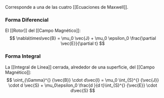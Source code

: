 
Corresponde a una de las cuatro [[Ecuaciones de Maxwell]].

### Forma Diferencial

El [[Rotor]] del [[Campo Magnético]]:
$$
	\nabla\times\vec{B} = \mu_0 \vec{J} + \mu_0 \epsilon_0 \frac{\partial \vec{E}}{\partial t}
$$

### Forma Integral

La [[Integral de Línea]] cerrada, alrededor de una superficie, del [[Campo Magnético]]:
$$
	\oint_{\Gamma}^{} {\vec{B}} \cdot d\vec{l} = \mu_0 \int_{S}^{} {\vec{J}} \cdot d \vec{S} + \mu_0\epsilon_0 \frac{d }{d t}\int_{S}^{} {\vec{E}} \cdot d\vec{S}
$$

